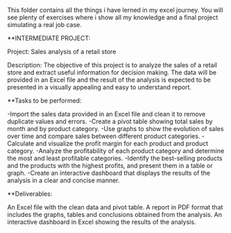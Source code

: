 This folder contains all the things i have lerned in my excel journey.
You will see plenty of exercises where i show all my knowledge and a final project simulating a real job case.

**INTERMEDIATE PROJECT:

Project: Sales analysis of a retail store

Description:
The objective of this project is to analyze the sales of a retail store and extract useful information for decision making. The data will be provided in an Excel file and the result of the analysis is expected to be presented in a visually appealing and easy to understand report.

**Tasks to be performed:

-Import the sales data provided in an Excel file and clean it to remove duplicate values and errors.
-Create a pivot table showing total sales by month and by product category.
-Use graphs to show the evolution of sales over time and compare sales between different product categories.
-Calculate and visualize the profit margin for each product and product category.
-Analyze the profitability of each product category and determine the most and least profitable categories.
-Identify the best-selling products and the products with the highest profits, and present them in a table or graph.
-Create an interactive dashboard that displays the results of the analysis in a clear and concise manner.

**Deliverables:

An Excel file with the clean data and pivot table.
A report in PDF format that includes the graphs, tables and conclusions obtained from the analysis.
An interactive dashboard in Excel showing the results of the analysis.


